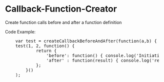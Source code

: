Callback-Function-Creator
=========================

Create function calls before and after a function definition

Code Example: 
<pre>
    var test = createCallbackBeforeAndAfter(function(a,b) { return a+b; });
    test(1, 2, function() { 
            return {
                'before': function() { console.log('Initiating Callback!'); }, 
                'after' : function(result) { console.log('result : ' + result); }
            };
        }()
    );
</pre>
